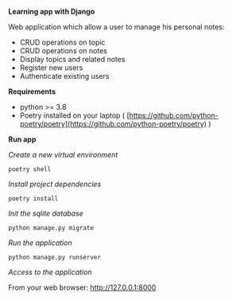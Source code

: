 **Learning app with Django**

Web application which allow a user to manage his personal notes:

- CRUD operations on topic
- CRUD operations on notes
- Display topics and related notes
- Register new users
- Authenticate existing users

**Requirements**

- python >= 3.8
- Poetry installed on your laptop ( [https://github.com/python-poetry/poetry](https://github.com/python-poetry/poetry) )


**Run app**

*Create a new virtual environment*

```
poetry shell
```

*Install project dependencies*

```
poetry install
```

*Init the sqlite database*


```
python manage.py migrate
```

*Run the application*

```
python manage.py runserver
```

*Access to the application*

From your web browser: http://127.0.0.1:8000
